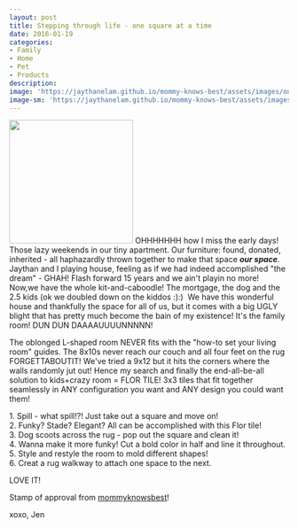 ```yaml
---
layout: post
title: Stepping through life - one square at a time
date: 2016-01-19
categories:
- Family
- Home
- Pet
- Products
description:
image: 'https://jaythanelam.github.io/mommy-knows-best/assets/images/one-square.jpg'
image-sm: 'https://jaythanelam.github.io/mommy-knows-best/assets/images/one-square.jpg'
---
```


<img src="https://jaythanelam.github.io/mommy-knows-best/assets/images/stepping-party.jpg" style="width: 223px;"/>
OHHHHHHH how I miss the early days! Those lazy weekends in our tiny apartment. Our furniture: found, donated, inherited - all haphazardly thrown together to make that space <strong><em>our space</em></strong>. Jaythan and I playing house, feeling as if we had indeed accomplished "the dream" - GHAH! Flash forward 15 years and we ain't playin no more! Now,we have the whole kit-and-caboodle! The mortgage, the dog and the 2.5 kids (ok we doubled down on the kiddos :):)  We have this wonderful house and thankfully the space for all of us, but it comes with a big UGLY blight that has pretty much become the bain of my existence! It's the family room! DUN DUN DAAAAUUUUNNNNN!

The oblonged L-shaped room NEVER fits with the "how-to set your living room" guides. The 8x10s never reach our couch and all four feet on the rug FORGETTABOUTIT! We've tried a 9x12 but it hits the corners where the walls randomly jut out! Hence my search and finally the end-all-be-all solution to kids+crazy room = FLOR TILE! 3x3 tiles that fit together seamlessly in ANY configuration you want and ANY design you could want them!

<p>
  1. Spill - what spill!?! Just take out a square and move on!<br />
  2. Funky? Stade? Elegant? All can be accomplished with this Flor tile!<br />
  3. Dog scoots across the rug - pop out the square and clean it!<br />
  4. Wanna make it more funky! Cut a bold color in half and line it throughout.<br />
  5. Style and restyle the room to mold different shapes!<br />
  6. Creat a rug walkway to attach one space to the next.<br />
</p>

LOVE IT!

Stamp of approval from <a href="http://mommyknowsbest.co">mommyknowsbest</a>!

xoxo,
Jen
